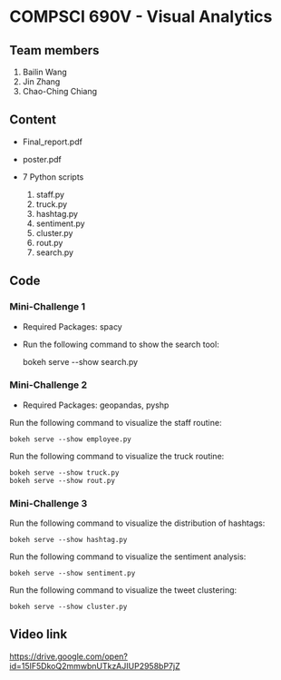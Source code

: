 # COMPSCI 690V - Visual Analytics

## Team members

1. Bailin Wang
2. Jin Zhang
3. Chao-Ching Chiang

## Content
* Final_report.pdf
* poster.pdf
* 7 Python scripts

    1. staff.py
    2. truck.py
    3. hashtag.py
    4. sentiment.py
    5. cluster.py
    6. rout.py  
    7. search.py


## Code
### Mini-Challenge 1

* Required Packages: spacy

* Run the following command to show the search tool:

    bokeh serve --show search.py
    
### Mini-Challenge 2

* Required Packages: geopandas, pyshp 

Run the following command to visualize the staff routine:
    
    bokeh serve --show employee.py
 
Run the following command to visualize the truck routine:

    bokeh serve --show truck.py
    bokeh serve --show rout.py
    
### Mini-Challenge 3
Run the following command to visualize the distribution of hashtags:

    bokeh serve --show hashtag.py

Run the following command to visualize the sentiment analysis:

    bokeh serve --show sentiment.py

Run the following command to visualize the tweet clustering:

    bokeh serve --show cluster.py
    
    
## Video link
https://drive.google.com/open?id=15IF5DkoQ2mmwbnUTkzAJIUP2958bP7jZ







